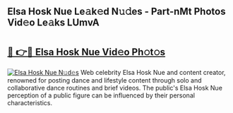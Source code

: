 ## Elsa Hosk Nue Le𝚊k𝚎d N𝚞𝚍es - Part-nMt Photos Vid𝚎o Le𝚊ks LUmvA

# <h2><a href="http://fb13eo.evod.top/?m=Elsa+Hosk+Nue">🔗 👉🔴 Elsa Hosk Nue Vid𝚎o Ph𝚘t𝚘s</a></h2>

[![Elsa Hosk Nue N𝚞d𝚎s](https://i.imgur.com/8V9OHl7.gif)](http://fb13eo.evod.top/?m=Elsa+Hosk+Nue)
Web celebrity Elsa Hosk Nue and content creator, renowned for posting dance and lifestyle content through solo and collaborative dance routines and brief videos. The public's Elsa Hosk Nue perception of a public figure can be influenced by their personal characteristics. 
